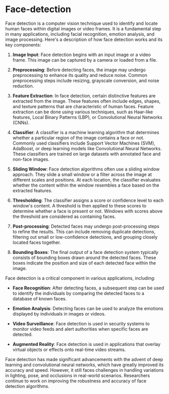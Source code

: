 # Face-detection
Face detection is a computer vision technique used to identify and locate human faces within digital images or video frames. It is a fundamental step in many applications, including facial recognition, emotion analysis, and image processing. Here's a description of how face detection works and its key components:

1. **Image Input**: Face detection begins with an input image or a video frame. This image can be captured by a camera or loaded from a file.

2. **Preprocessing**: Before detecting faces, the image may undergo preprocessing to enhance its quality and reduce noise. Common preprocessing steps include resizing, grayscale conversion, and noise reduction.

3. **Feature Extraction**: In face detection, certain distinctive features are extracted from the image. These features often include edges, shapes, and texture patterns that are characteristic of human faces. Feature extraction can be done using various techniques, such as Haar-like features, Local Binary Patterns (LBP), or Convolutional Neural Networks (CNNs).

4. **Classifier**: A classifier is a machine learning algorithm that determines whether a particular region of the image contains a face or not. Commonly used classifiers include Support Vector Machines (SVM), AdaBoost, or deep learning models like Convolutional Neural Networks. These classifiers are trained on large datasets with annotated face and non-face images.

5. **Sliding Window**: Face detection algorithms often use a sliding window approach. They slide a small window or a filter across the image at different scales and positions. At each location, the classifier evaluates whether the content within the window resembles a face based on the extracted features.

6. **Thresholding**: The classifier assigns a score or confidence level to each window's content. A threshold is then applied to these scores to determine whether a face is present or not. Windows with scores above the threshold are considered as containing faces.

7. **Post-processing**: Detected faces may undergo post-processing steps to refine the results. This can include removing duplicate detections, filtering out small or low-confidence detections, and grouping closely located faces together.

8. **Bounding Boxes**: The final output of a face detection system typically consists of bounding boxes drawn around the detected faces. These boxes indicate the position and size of each detected face within the image.

Face detection is a critical component in various applications, including:

- **Face Recognition**: After detecting faces, a subsequent step can be used to identify the individuals by comparing the detected faces to a database of known faces.

- **Emotion Analysis**: Detecting faces can be used to analyze the emotions displayed by individuals in images or videos.

- **Video Surveillance**: Face detection is used in security systems to monitor video feeds and alert authorities when specific faces are detected.

- **Augmented Reality**: Face detection is used in applications that overlay virtual objects or effects onto real-time video streams.

Face detection has made significant advancements with the advent of deep learning and convolutional neural networks, which have greatly improved its accuracy and speed. However, it still faces challenges in handling variations in lighting, pose, and occlusions in real-world scenarios. Researchers continue to work on improving the robustness and accuracy of face detection algorithms.
